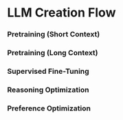 # LLM Creation Flow

### Pretraining (Short Context)

### Pretraining (Long Context)

### Supervised Fine-Tuning

### Reasoning Optimization

### Preference Optimization

